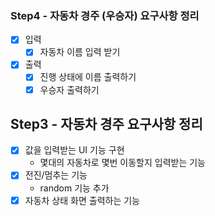 ### Step4 - 자동차 경주 (우승자) 요구사항 정리

- [X] 입력
  - [X] 자동차 이름 입력 받기
- [x] 출력
  - [x] 진행 상태에 이름 출력하기
  - [x] 우승자 출력하기

## Step3 - 자동차 경주 요구사항 정리

- [x] 값을 입력받는 UI 기능 구현
    - 몇대의 자동차로 몇번 이동할지 입력받는 기능
- [x] 전진/멈추는 기능
    - random 기능 추가
- [x] 자동차 상태 화면 출력하는 기능